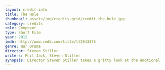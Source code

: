 ```yaml
---
layout: credit-info
title: The Hole
thumbnail: assets/img/credits-grid/credit-the-hole.jpg
category: credits
role: Composer
type: Short Film
year: 2012
imdb: http://www.imdb.com/title/tt2943376
genre: War Drama
director: Steven Stiller
writers: Phil Jack, Steven Stiller
synopsis: Director Steven Stiller takes a gritty look at the emotional journey of a Canadian World War Two soldier as he must decide between survival and self sacrifice.
---
```



